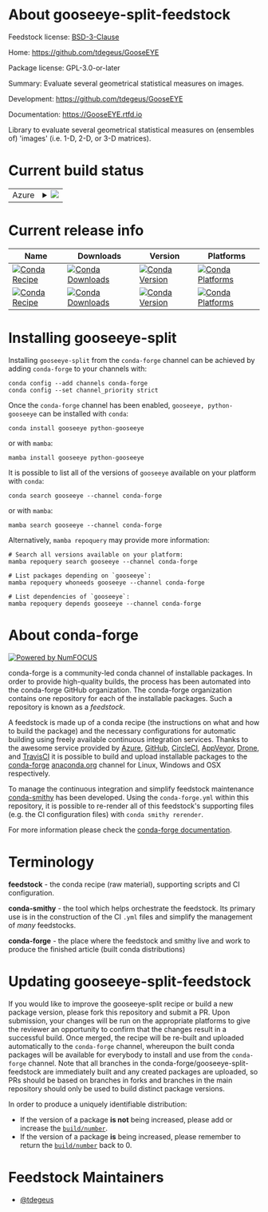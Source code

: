 About gooseeye-split-feedstock
==============================

Feedstock license: [BSD-3-Clause](https://github.com/conda-forge/gooseeye-feedstock/blob/main/LICENSE.txt)

Home: https://github.com/tdegeus/GooseEYE

Package license: GPL-3.0-or-later

Summary: Evaluate several geometrical statistical measures on images.

Development: https://github.com/tdegeus/GooseEYE

Documentation: https://GooseEYE.rtfd.io

Library to evaluate several geometrical statistical measures on (ensembles of) 'images'
(i.e. 1-D, 2-D, or 3-D matrices).


Current build status
====================


<table>
    
  <tr>
    <td>Azure</td>
    <td>
      <details>
        <summary>
          <a href="https://dev.azure.com/conda-forge/feedstock-builds/_build/latest?definitionId=8537&branchName=main">
            <img src="https://dev.azure.com/conda-forge/feedstock-builds/_apis/build/status/gooseeye-feedstock?branchName=main">
          </a>
        </summary>
        <table>
          <thead><tr><th>Variant</th><th>Status</th></tr></thead>
          <tbody><tr>
              <td>linux_64</td>
              <td>
                <a href="https://dev.azure.com/conda-forge/feedstock-builds/_build/latest?definitionId=8537&branchName=main">
                  <img src="https://dev.azure.com/conda-forge/feedstock-builds/_apis/build/status/gooseeye-feedstock?branchName=main&jobName=linux&configuration=linux%20linux_64_" alt="variant">
                </a>
              </td>
            </tr><tr>
              <td>osx_64</td>
              <td>
                <a href="https://dev.azure.com/conda-forge/feedstock-builds/_build/latest?definitionId=8537&branchName=main">
                  <img src="https://dev.azure.com/conda-forge/feedstock-builds/_apis/build/status/gooseeye-feedstock?branchName=main&jobName=osx&configuration=osx%20osx_64_" alt="variant">
                </a>
              </td>
            </tr><tr>
              <td>osx_arm64</td>
              <td>
                <a href="https://dev.azure.com/conda-forge/feedstock-builds/_build/latest?definitionId=8537&branchName=main">
                  <img src="https://dev.azure.com/conda-forge/feedstock-builds/_apis/build/status/gooseeye-feedstock?branchName=main&jobName=osx&configuration=osx%20osx_arm64_" alt="variant">
                </a>
              </td>
            </tr><tr>
              <td>win_64</td>
              <td>
                <a href="https://dev.azure.com/conda-forge/feedstock-builds/_build/latest?definitionId=8537&branchName=main">
                  <img src="https://dev.azure.com/conda-forge/feedstock-builds/_apis/build/status/gooseeye-feedstock?branchName=main&jobName=win&configuration=win%20win_64_" alt="variant">
                </a>
              </td>
            </tr>
          </tbody>
        </table>
      </details>
    </td>
  </tr>
</table>

Current release info
====================

| Name | Downloads | Version | Platforms |
| --- | --- | --- | --- |
| [![Conda Recipe](https://img.shields.io/badge/recipe-gooseeye-green.svg)](https://anaconda.org/conda-forge/gooseeye) | [![Conda Downloads](https://img.shields.io/conda/dn/conda-forge/gooseeye.svg)](https://anaconda.org/conda-forge/gooseeye) | [![Conda Version](https://img.shields.io/conda/vn/conda-forge/gooseeye.svg)](https://anaconda.org/conda-forge/gooseeye) | [![Conda Platforms](https://img.shields.io/conda/pn/conda-forge/gooseeye.svg)](https://anaconda.org/conda-forge/gooseeye) |
| [![Conda Recipe](https://img.shields.io/badge/recipe-python--gooseeye-green.svg)](https://anaconda.org/conda-forge/python-gooseeye) | [![Conda Downloads](https://img.shields.io/conda/dn/conda-forge/python-gooseeye.svg)](https://anaconda.org/conda-forge/python-gooseeye) | [![Conda Version](https://img.shields.io/conda/vn/conda-forge/python-gooseeye.svg)](https://anaconda.org/conda-forge/python-gooseeye) | [![Conda Platforms](https://img.shields.io/conda/pn/conda-forge/python-gooseeye.svg)](https://anaconda.org/conda-forge/python-gooseeye) |

Installing gooseeye-split
=========================

Installing `gooseeye-split` from the `conda-forge` channel can be achieved by adding `conda-forge` to your channels with:

```
conda config --add channels conda-forge
conda config --set channel_priority strict
```

Once the `conda-forge` channel has been enabled, `gooseeye, python-gooseeye` can be installed with `conda`:

```
conda install gooseeye python-gooseeye
```

or with `mamba`:

```
mamba install gooseeye python-gooseeye
```

It is possible to list all of the versions of `gooseeye` available on your platform with `conda`:

```
conda search gooseeye --channel conda-forge
```

or with `mamba`:

```
mamba search gooseeye --channel conda-forge
```

Alternatively, `mamba repoquery` may provide more information:

```
# Search all versions available on your platform:
mamba repoquery search gooseeye --channel conda-forge

# List packages depending on `gooseeye`:
mamba repoquery whoneeds gooseeye --channel conda-forge

# List dependencies of `gooseeye`:
mamba repoquery depends gooseeye --channel conda-forge
```


About conda-forge
=================

[![Powered by
NumFOCUS](https://img.shields.io/badge/powered%20by-NumFOCUS-orange.svg?style=flat&colorA=E1523D&colorB=007D8A)](https://numfocus.org)

conda-forge is a community-led conda channel of installable packages.
In order to provide high-quality builds, the process has been automated into the
conda-forge GitHub organization. The conda-forge organization contains one repository
for each of the installable packages. Such a repository is known as a *feedstock*.

A feedstock is made up of a conda recipe (the instructions on what and how to build
the package) and the necessary configurations for automatic building using freely
available continuous integration services. Thanks to the awesome service provided by
[Azure](https://azure.microsoft.com/en-us/services/devops/), [GitHub](https://github.com/),
[CircleCI](https://circleci.com/), [AppVeyor](https://www.appveyor.com/),
[Drone](https://cloud.drone.io/welcome), and [TravisCI](https://travis-ci.com/)
it is possible to build and upload installable packages to the
[conda-forge](https://anaconda.org/conda-forge) [anaconda.org](https://anaconda.org/)
channel for Linux, Windows and OSX respectively.

To manage the continuous integration and simplify feedstock maintenance
[conda-smithy](https://github.com/conda-forge/conda-smithy) has been developed.
Using the ``conda-forge.yml`` within this repository, it is possible to re-render all of
this feedstock's supporting files (e.g. the CI configuration files) with ``conda smithy rerender``.

For more information please check the [conda-forge documentation](https://conda-forge.org/docs/).

Terminology
===========

**feedstock** - the conda recipe (raw material), supporting scripts and CI configuration.

**conda-smithy** - the tool which helps orchestrate the feedstock.
                   Its primary use is in the construction of the CI ``.yml`` files
                   and simplify the management of *many* feedstocks.

**conda-forge** - the place where the feedstock and smithy live and work to
                  produce the finished article (built conda distributions)


Updating gooseeye-split-feedstock
=================================

If you would like to improve the gooseeye-split recipe or build a new
package version, please fork this repository and submit a PR. Upon submission,
your changes will be run on the appropriate platforms to give the reviewer an
opportunity to confirm that the changes result in a successful build. Once
merged, the recipe will be re-built and uploaded automatically to the
`conda-forge` channel, whereupon the built conda packages will be available for
everybody to install and use from the `conda-forge` channel.
Note that all branches in the conda-forge/gooseeye-split-feedstock are
immediately built and any created packages are uploaded, so PRs should be based
on branches in forks and branches in the main repository should only be used to
build distinct package versions.

In order to produce a uniquely identifiable distribution:
 * If the version of a package **is not** being increased, please add or increase
   the [``build/number``](https://docs.conda.io/projects/conda-build/en/latest/resources/define-metadata.html#build-number-and-string).
 * If the version of a package **is** being increased, please remember to return
   the [``build/number``](https://docs.conda.io/projects/conda-build/en/latest/resources/define-metadata.html#build-number-and-string)
   back to 0.

Feedstock Maintainers
=====================

* [@tdegeus](https://github.com/tdegeus/)


<!-- dummy commit to enable rerendering -->

